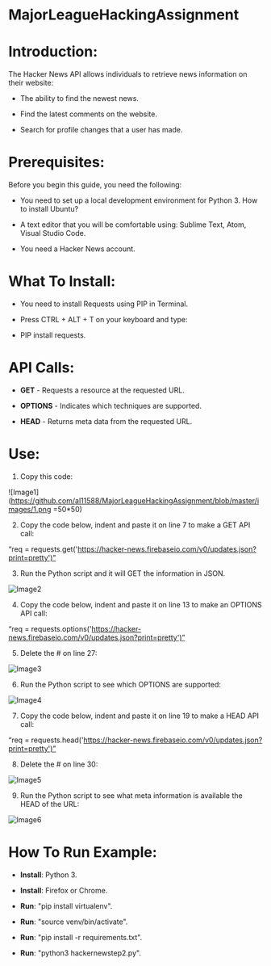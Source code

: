 # MajorLeagueHackingAssignment

# Introduction: 

The Hacker News API allows individuals to retrieve news information on their website: 

*	The ability to find the newest news.

*	Find the latest comments on the website.

*	Search for profile changes that a user has made. 

# Prerequisites: 

Before you begin this guide, you need the following: 

*	You need to set up a local development environment for Python 3. How to install Ubuntu? 

*	A text editor that you will be comfortable using: Sublime Text, Atom, Visual Studio Code. 

*	You need a Hacker News account. 

# What To Install:

*	You need to install Requests using PIP in Terminal. 

*	Press CTRL + ALT + T on your keyboard and type:

*	PIP install requests.

# API Calls:

*	**GET** - Requests a resource at the requested URL.

*	**OPTIONS** - Indicates which techniques are supported.

*	**HEAD** - Returns meta data from the requested URL.

# Use:

1.	Copy this code:

![Image1](https://github.com/al11588/MajorLeagueHackingAssignment/blob/master/images/1.png =50*50) 
 
2.	Copy the code below, indent and paste it on line 7 to make a GET API call: 

“req = requests.get('https://hacker-news.firebaseio.com/v0/updates.json?print=pretty')”

3.	Run the Python script and it will GET the information in JSON. 

![Image2](https://github.com/al11588/MajorLeagueHackingAssignment/blob/master/images/2.png)

4.	Copy the code below, indent and paste it on line 13 to make an OPTIONS API call: 

“req = requests.options('https://hacker-news.firebaseio.com/v0/updates.json?print=pretty')”

5.	Delete the # on line 27:

![Image3](https://github.com/al11588/MajorLeagueHackingAssignment/blob/master/images/3.png) 

6.	Run the Python script to see which OPTIONS are supported:
 
![Image4](https://github.com/al11588/MajorLeagueHackingAssignment/blob/master/images/4.png) 

7.	Copy the code below, indent and paste it on line 19 to make a HEAD API call:

“req = requests.head('https://hacker-news.firebaseio.com/v0/updates.json?print=pretty')”

8.	Delete the # on line 30:

![Image5](https://github.com/al11588/MajorLeagueHackingAssignment/blob/master/images/5.png) 
 
9.	Run the Python script to see what meta information is available the HEAD of the URL:

![Image6](https://github.com/al11588/MajorLeagueHackingAssignment/blob/master/images/6.png) 
 
# How To Run Example:

*	**Install**: Python 3.

*	**Install**: Firefox or Chrome.

*	**Run**: "pip install virtualenv".

*	**Run**: "source venv/bin/activate".

*	**Run**: "pip install -r requirements.txt".

*	**Run**: "python3 hackernewstep2.py".